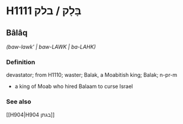 # H1111 בָּלָק / בלק

## Bâlâq

_(baw-lawk' | baw-LAWK | ba-LAHK)_

### Definition

devastator; from H1110; waster; Balak, a Moabitish king; Balak; n-pr-m

- a king of Moab who hired Balaam to curse Israel

### See also

[[H904|H904 בגתן]]
